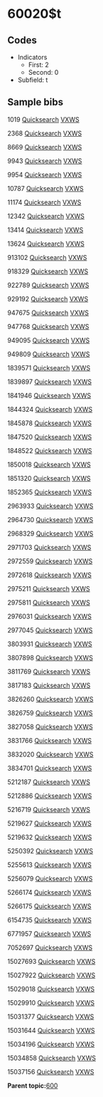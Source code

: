 # 60020$t

## Codes

-   Indicators
    -   First: 2
    -   Second: 0
-   Subfield: t

## Sample bibs

1019 [Quicksearch](https://search.library.yale.edu/catalog/1019) [VXWS](http://prodorbis.library.yale.edu:7014/vxws/GetHoldingsService?bibId=1019)

2368 [Quicksearch](https://search.library.yale.edu/catalog/2368) [VXWS](http://prodorbis.library.yale.edu:7014/vxws/GetHoldingsService?bibId=2368)

8669 [Quicksearch](https://search.library.yale.edu/catalog/8669) [VXWS](http://prodorbis.library.yale.edu:7014/vxws/GetHoldingsService?bibId=8669)

9943 [Quicksearch](https://search.library.yale.edu/catalog/9943) [VXWS](http://prodorbis.library.yale.edu:7014/vxws/GetHoldingsService?bibId=9943)

9954 [Quicksearch](https://search.library.yale.edu/catalog/9954) [VXWS](http://prodorbis.library.yale.edu:7014/vxws/GetHoldingsService?bibId=9954)

10787 [Quicksearch](https://search.library.yale.edu/catalog/10787) [VXWS](http://prodorbis.library.yale.edu:7014/vxws/GetHoldingsService?bibId=10787)

11174 [Quicksearch](https://search.library.yale.edu/catalog/11174) [VXWS](http://prodorbis.library.yale.edu:7014/vxws/GetHoldingsService?bibId=11174)

12342 [Quicksearch](https://search.library.yale.edu/catalog/12342) [VXWS](http://prodorbis.library.yale.edu:7014/vxws/GetHoldingsService?bibId=12342)

13414 [Quicksearch](https://search.library.yale.edu/catalog/13414) [VXWS](http://prodorbis.library.yale.edu:7014/vxws/GetHoldingsService?bibId=13414)

13624 [Quicksearch](https://search.library.yale.edu/catalog/13624) [VXWS](http://prodorbis.library.yale.edu:7014/vxws/GetHoldingsService?bibId=13624)

913102 [Quicksearch](https://search.library.yale.edu/catalog/913102) [VXWS](http://prodorbis.library.yale.edu:7014/vxws/GetHoldingsService?bibId=913102)

918329 [Quicksearch](https://search.library.yale.edu/catalog/918329) [VXWS](http://prodorbis.library.yale.edu:7014/vxws/GetHoldingsService?bibId=918329)

922789 [Quicksearch](https://search.library.yale.edu/catalog/922789) [VXWS](http://prodorbis.library.yale.edu:7014/vxws/GetHoldingsService?bibId=922789)

929192 [Quicksearch](https://search.library.yale.edu/catalog/929192) [VXWS](http://prodorbis.library.yale.edu:7014/vxws/GetHoldingsService?bibId=929192)

947675 [Quicksearch](https://search.library.yale.edu/catalog/947675) [VXWS](http://prodorbis.library.yale.edu:7014/vxws/GetHoldingsService?bibId=947675)

947768 [Quicksearch](https://search.library.yale.edu/catalog/947768) [VXWS](http://prodorbis.library.yale.edu:7014/vxws/GetHoldingsService?bibId=947768)

949095 [Quicksearch](https://search.library.yale.edu/catalog/949095) [VXWS](http://prodorbis.library.yale.edu:7014/vxws/GetHoldingsService?bibId=949095)

949809 [Quicksearch](https://search.library.yale.edu/catalog/949809) [VXWS](http://prodorbis.library.yale.edu:7014/vxws/GetHoldingsService?bibId=949809)

1839571 [Quicksearch](https://search.library.yale.edu/catalog/1839571) [VXWS](http://prodorbis.library.yale.edu:7014/vxws/GetHoldingsService?bibId=1839571)

1839897 [Quicksearch](https://search.library.yale.edu/catalog/1839897) [VXWS](http://prodorbis.library.yale.edu:7014/vxws/GetHoldingsService?bibId=1839897)

1841946 [Quicksearch](https://search.library.yale.edu/catalog/1841946) [VXWS](http://prodorbis.library.yale.edu:7014/vxws/GetHoldingsService?bibId=1841946)

1844324 [Quicksearch](https://search.library.yale.edu/catalog/1844324) [VXWS](http://prodorbis.library.yale.edu:7014/vxws/GetHoldingsService?bibId=1844324)

1845878 [Quicksearch](https://search.library.yale.edu/catalog/1845878) [VXWS](http://prodorbis.library.yale.edu:7014/vxws/GetHoldingsService?bibId=1845878)

1847520 [Quicksearch](https://search.library.yale.edu/catalog/1847520) [VXWS](http://prodorbis.library.yale.edu:7014/vxws/GetHoldingsService?bibId=1847520)

1848522 [Quicksearch](https://search.library.yale.edu/catalog/1848522) [VXWS](http://prodorbis.library.yale.edu:7014/vxws/GetHoldingsService?bibId=1848522)

1850018 [Quicksearch](https://search.library.yale.edu/catalog/1850018) [VXWS](http://prodorbis.library.yale.edu:7014/vxws/GetHoldingsService?bibId=1850018)

1851320 [Quicksearch](https://search.library.yale.edu/catalog/1851320) [VXWS](http://prodorbis.library.yale.edu:7014/vxws/GetHoldingsService?bibId=1851320)

1852365 [Quicksearch](https://search.library.yale.edu/catalog/1852365) [VXWS](http://prodorbis.library.yale.edu:7014/vxws/GetHoldingsService?bibId=1852365)

2963933 [Quicksearch](https://search.library.yale.edu/catalog/2963933) [VXWS](http://prodorbis.library.yale.edu:7014/vxws/GetHoldingsService?bibId=2963933)

2964730 [Quicksearch](https://search.library.yale.edu/catalog/2964730) [VXWS](http://prodorbis.library.yale.edu:7014/vxws/GetHoldingsService?bibId=2964730)

2968329 [Quicksearch](https://search.library.yale.edu/catalog/2968329) [VXWS](http://prodorbis.library.yale.edu:7014/vxws/GetHoldingsService?bibId=2968329)

2971703 [Quicksearch](https://search.library.yale.edu/catalog/2971703) [VXWS](http://prodorbis.library.yale.edu:7014/vxws/GetHoldingsService?bibId=2971703)

2972559 [Quicksearch](https://search.library.yale.edu/catalog/2972559) [VXWS](http://prodorbis.library.yale.edu:7014/vxws/GetHoldingsService?bibId=2972559)

2972618 [Quicksearch](https://search.library.yale.edu/catalog/2972618) [VXWS](http://prodorbis.library.yale.edu:7014/vxws/GetHoldingsService?bibId=2972618)

2975211 [Quicksearch](https://search.library.yale.edu/catalog/2975211) [VXWS](http://prodorbis.library.yale.edu:7014/vxws/GetHoldingsService?bibId=2975211)

2975811 [Quicksearch](https://search.library.yale.edu/catalog/2975811) [VXWS](http://prodorbis.library.yale.edu:7014/vxws/GetHoldingsService?bibId=2975811)

2976031 [Quicksearch](https://search.library.yale.edu/catalog/2976031) [VXWS](http://prodorbis.library.yale.edu:7014/vxws/GetHoldingsService?bibId=2976031)

2977045 [Quicksearch](https://search.library.yale.edu/catalog/2977045) [VXWS](http://prodorbis.library.yale.edu:7014/vxws/GetHoldingsService?bibId=2977045)

3803931 [Quicksearch](https://search.library.yale.edu/catalog/3803931) [VXWS](http://prodorbis.library.yale.edu:7014/vxws/GetHoldingsService?bibId=3803931)

3807898 [Quicksearch](https://search.library.yale.edu/catalog/3807898) [VXWS](http://prodorbis.library.yale.edu:7014/vxws/GetHoldingsService?bibId=3807898)

3811769 [Quicksearch](https://search.library.yale.edu/catalog/3811769) [VXWS](http://prodorbis.library.yale.edu:7014/vxws/GetHoldingsService?bibId=3811769)

3817183 [Quicksearch](https://search.library.yale.edu/catalog/3817183) [VXWS](http://prodorbis.library.yale.edu:7014/vxws/GetHoldingsService?bibId=3817183)

3826260 [Quicksearch](https://search.library.yale.edu/catalog/3826260) [VXWS](http://prodorbis.library.yale.edu:7014/vxws/GetHoldingsService?bibId=3826260)

3826759 [Quicksearch](https://search.library.yale.edu/catalog/3826759) [VXWS](http://prodorbis.library.yale.edu:7014/vxws/GetHoldingsService?bibId=3826759)

3827058 [Quicksearch](https://search.library.yale.edu/catalog/3827058) [VXWS](http://prodorbis.library.yale.edu:7014/vxws/GetHoldingsService?bibId=3827058)

3831766 [Quicksearch](https://search.library.yale.edu/catalog/3831766) [VXWS](http://prodorbis.library.yale.edu:7014/vxws/GetHoldingsService?bibId=3831766)

3832020 [Quicksearch](https://search.library.yale.edu/catalog/3832020) [VXWS](http://prodorbis.library.yale.edu:7014/vxws/GetHoldingsService?bibId=3832020)

3834701 [Quicksearch](https://search.library.yale.edu/catalog/3834701) [VXWS](http://prodorbis.library.yale.edu:7014/vxws/GetHoldingsService?bibId=3834701)

5212187 [Quicksearch](https://search.library.yale.edu/catalog/5212187) [VXWS](http://prodorbis.library.yale.edu:7014/vxws/GetHoldingsService?bibId=5212187)

5212886 [Quicksearch](https://search.library.yale.edu/catalog/5212886) [VXWS](http://prodorbis.library.yale.edu:7014/vxws/GetHoldingsService?bibId=5212886)

5216719 [Quicksearch](https://search.library.yale.edu/catalog/5216719) [VXWS](http://prodorbis.library.yale.edu:7014/vxws/GetHoldingsService?bibId=5216719)

5219627 [Quicksearch](https://search.library.yale.edu/catalog/5219627) [VXWS](http://prodorbis.library.yale.edu:7014/vxws/GetHoldingsService?bibId=5219627)

5219632 [Quicksearch](https://search.library.yale.edu/catalog/5219632) [VXWS](http://prodorbis.library.yale.edu:7014/vxws/GetHoldingsService?bibId=5219632)

5250392 [Quicksearch](https://search.library.yale.edu/catalog/5250392) [VXWS](http://prodorbis.library.yale.edu:7014/vxws/GetHoldingsService?bibId=5250392)

5255613 [Quicksearch](https://search.library.yale.edu/catalog/5255613) [VXWS](http://prodorbis.library.yale.edu:7014/vxws/GetHoldingsService?bibId=5255613)

5256079 [Quicksearch](https://search.library.yale.edu/catalog/5256079) [VXWS](http://prodorbis.library.yale.edu:7014/vxws/GetHoldingsService?bibId=5256079)

5266174 [Quicksearch](https://search.library.yale.edu/catalog/5266174) [VXWS](http://prodorbis.library.yale.edu:7014/vxws/GetHoldingsService?bibId=5266174)

5266175 [Quicksearch](https://search.library.yale.edu/catalog/5266175) [VXWS](http://prodorbis.library.yale.edu:7014/vxws/GetHoldingsService?bibId=5266175)

6154735 [Quicksearch](https://search.library.yale.edu/catalog/6154735) [VXWS](http://prodorbis.library.yale.edu:7014/vxws/GetHoldingsService?bibId=6154735)

6771957 [Quicksearch](https://search.library.yale.edu/catalog/6771957) [VXWS](http://prodorbis.library.yale.edu:7014/vxws/GetHoldingsService?bibId=6771957)

7052697 [Quicksearch](https://search.library.yale.edu/catalog/7052697) [VXWS](http://prodorbis.library.yale.edu:7014/vxws/GetHoldingsService?bibId=7052697)

15027693 [Quicksearch](https://search.library.yale.edu/catalog/15027693) [VXWS](http://prodorbis.library.yale.edu:7014/vxws/GetHoldingsService?bibId=15027693)

15027922 [Quicksearch](https://search.library.yale.edu/catalog/15027922) [VXWS](http://prodorbis.library.yale.edu:7014/vxws/GetHoldingsService?bibId=15027922)

15029018 [Quicksearch](https://search.library.yale.edu/catalog/15029018) [VXWS](http://prodorbis.library.yale.edu:7014/vxws/GetHoldingsService?bibId=15029018)

15029910 [Quicksearch](https://search.library.yale.edu/catalog/15029910) [VXWS](http://prodorbis.library.yale.edu:7014/vxws/GetHoldingsService?bibId=15029910)

15031377 [Quicksearch](https://search.library.yale.edu/catalog/15031377) [VXWS](http://prodorbis.library.yale.edu:7014/vxws/GetHoldingsService?bibId=15031377)

15031644 [Quicksearch](https://search.library.yale.edu/catalog/15031644) [VXWS](http://prodorbis.library.yale.edu:7014/vxws/GetHoldingsService?bibId=15031644)

15034196 [Quicksearch](https://search.library.yale.edu/catalog/15034196) [VXWS](http://prodorbis.library.yale.edu:7014/vxws/GetHoldingsService?bibId=15034196)

15034858 [Quicksearch](https://search.library.yale.edu/catalog/15034858) [VXWS](http://prodorbis.library.yale.edu:7014/vxws/GetHoldingsService?bibId=15034858)

15037156 [Quicksearch](https://search.library.yale.edu/catalog/15037156) [VXWS](http://prodorbis.library.yale.edu:7014/vxws/GetHoldingsService?bibId=15037156)

**Parent topic:**[600](../../tags/600/600.md)

